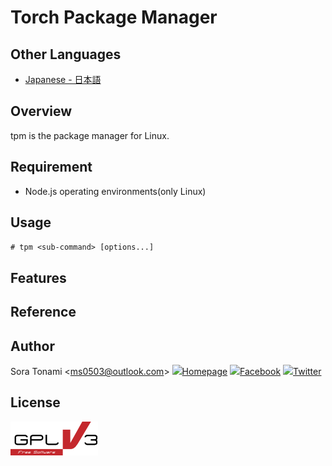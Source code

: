 # Torch Package Manager

## Other Languages
- [Japanese - 日本語](https://github.com/ms0503/tpm/blob/master/README.md)

## Overview
tpm is the package manager for Linux.

## Requirement
- Node.js operating environments(only Linux)

## Usage
`# tpm <sub-command> [options...]`

## Features

## Reference

## Author
Sora Tonami &lt;ms0503@outlook.com&gt;
<img src="https://projectr.ddo.jp/res/logo.png" height="15" />[Homepage](https://projectr.ddo.jp/)
<img src="https://static.xx.fbcdn.net/rsrc.php/yD/r/d4ZIVX-5C-b.ico" height="15" />[Facebook](https://www.facebook.com/ms0503f/)
<img src="https://abs.twimg.com/favicons/twitter.ico" height="15" />[Twitter](https://twitter.com/ms0503_/)

## License
<a href="https://www.gnu.org/licenses/gpl-3.0.html">![png](https://github.com/ms0503/tpm/blob/master/resources/license-logos-by-christian-candena-cc-by.png)</a>
